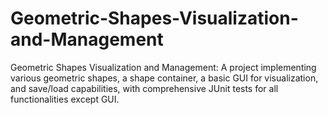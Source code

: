 # Geometric-Shapes-Visualization-and-Management
Geometric Shapes Visualization and Management: A project implementing various geometric shapes, a shape container, a basic GUI for visualization, and save/load capabilities, with comprehensive JUnit tests for all functionalities except GUI.
